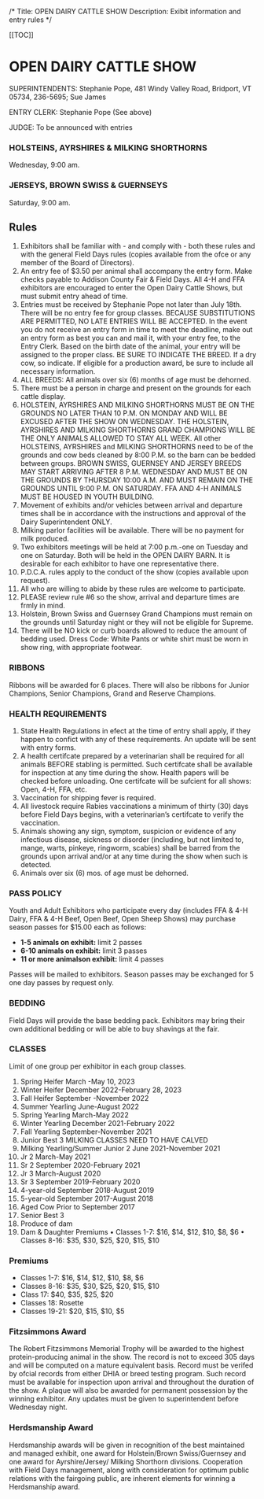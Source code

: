 /*
Title: OPEN DAIRY CATTLE SHOW
Description: Exibit information and entry rules
*/

[[TOC]]

# OPEN DAIRY CATTLE SHOW

SUPERINTENDENTS: Stephanie Pope, 481 Windy Valley Road, Bridport, VT 05734, 236-5695; Sue James

ENTRY CLERK: Stephanie Pope (See above)

JUDGE: To be announced with entries

### HOLSTEINS, AYRSHIRES & MILKING SHORTHORNS
Wednesday, 9:00 am.
### JERSEYS, BROWN SWISS & GUERNSEYS
Saturday, 9:00 am.



## Rules

1. Exhibitors shall be familiar with - and comply with - both these rules and with the
general Field Days rules (copies available from the ofce or any member of the Board of
Directors).
2. An entry fee of $3.50 per animal shall accompany the entry form. Make checks payable
to Addison County Fair & Field Days. All 4-H and FFA exhibitors are encouraged to enter
the Open Dairy Cattle Shows, but must submit entry ahead of time.
3. Entries must be received by Stephanie Pope not later than July 18th. There will be no
entry fee for group classes. BECAUSE SUBSTITUTIONS ARE PERMITTED, NO LATE ENTRIES
WILL BE ACCEPTED.
 In the event you do not receive an entry form in time to meet the deadline, make out an
entry form as best you can and mail it, with your entry fee, to the Entry Clerk. Based on
the birth date of the animal, your entry will be assigned to the proper class. BE SURE TO
INDICATE THE BREED. If a dry cow, so indicate. If eligible for a production award, be sure
to include all necessary information.
4. ALL BREEDS: All animals over six (6) months of age must be dehorned.
5. There must be a person in charge and present on the grounds for each cattle display.
6. HOLSTEIN, AYRSHIRES AND MILKING SHORTHORNS MUST BE ON THE GROUNDS
NO LATER THAN 10 P.M. ON MONDAY AND WILL BE EXCUSED AFTER THE SHOW
ON WEDNESDAY. THE HOLSTEIN, AYRSHIRES AND MILKING SHORTHORNS GRAND
CHAMPIONS WILL BE THE ONLY ANIMALS ALLOWED TO STAY ALL WEEK. All other
HOLSTEINS, AYRSHIRES and MILKING SHORTHORNS need to be of the grounds and cow
beds cleaned by 8:00 P.M. so the barn can be bedded between groups. BROWN SWISS,
GUERNSEY AND JERSEY BREEDS MAY START ARRIVING AFTER 8 P.M. WEDNESDAY AND
MUST BE ON THE GROUNDS BY THURSDAY 10:00 A.M. AND MUST REMAIN ON THE
GROUNDS UNTIL 9:00 P.M. ON SATURDAY. FFA AND 4-H ANIMALS MUST BE HOUSED IN
YOUTH BUILDING.
7. Movement of exhibits and/or vehicles between arrival and departure times shall be in
accordance with the instructions and approval of the Dairy Superintendent ONLY.
8. Milking parlor facilities will be available. There will be no payment for milk produced.
9. Two exhibitors meetings will be held at 7:00 p.m.-one on Tuesday and one on Saturday.
Both will be held in the OPEN DAIRY BARN. It is desirable for each exhibitor to have one
representative there.
10. P.D.C.A. rules apply to the conduct of the show (copies available upon request).
11. All who are willing to abide by these rules are welcome to participate.
12. PLEASE review rule #6 so the show, arrival and departure times are frmly in mind.
13. Holstein, Brown Swiss and Guernsey Grand Champions must remain on the grounds
until Saturday night or they will not be eligible for Supreme.
14. There will be NO kick or curb boards allowed to reduce the amount of bedding used.
Dress Code: White Pants or white shirt must be worn in show ring, with appropriate footwear.


### RIBBONS
Ribbons will be awarded for 6 places. There will also be ribbons for Junior Champions,
Senior Champions, Grand and Reserve Champions.


### HEALTH REQUIREMENTS
1. State Health Regulations in efect at the time of entry shall apply, if they happen to
confict with any of these requirements. An update will be sent with entry forms.
2. A health certifcate prepared by a veterinarian shall be required for all animals BEFORE
stabling is permitted. Such certifcate shall be available for inspection at any time
during the show. Health papers will be checked before unloading. One certifcate will be
sufcient for all shows: Open, 4-H, FFA, etc.
3. Vaccination for shipping fever is required.
4. All livestock require Rabies vaccinations a minimum of thirty (30) days before
Field Days begins, with a veterinarian’s certifcate to verify the vaccination.
5. Animals showing any sign, symptom, suspicion or evidence of any infectious disease,
sickness or disorder (including, but not limited to, mange, warts, pinkeye, ringworm,
scabies) shall be barred from the grounds upon arrival and/or at any time during the
show when such is detected.
6. Animals over six (6) mos. of age must be dehorned.

### PASS POLICY
Youth and Adult Exhibitors who participate every day (includes FFA & 4-H Dairy, FFA & 4-H
Beef, Open Beef, Open Sheep Shows) may purchase season passes for $15.00 each as follows:

- **1-5 animals on exhibit:** limit 2 passes
- **6-10 animals on exhibit:** limit 3 passes
- **11 or more animalson exhibit:** limit 4 passes

Passes will be mailed to exhibitors. Season passes may be exchanged for 5 one day
passes by request only.

### BEDDING
Field Days will provide the base bedding pack. Exhibitors may bring their own additional
bedding or will be able to buy shavings at the fair. 

### CLASSES
Limit of one group per exhibitor in each group classes.
1.	Spring Heifer March -May 10, 2023
2.	Winter Heifer December 2022-February 28, 2023
3.	Fall Heifer September -November 2022
4.	Summer Yearling June-August 2022
5.	Spring Yearling March-May 2022
6.	Winter Yearling December 2021-February 2022
7.	Fall Yearling September-November 2021
8.	Junior Best 3
MILKING CLASSES NEED TO HAVE CALVED
9.	Milking Yearling/Summer Junior 2 June 2021-November 2021
10.	Jr 2 March-May 2021
11.	Sr 2 September 2020-February 2021
12.	Jr 3 March-August 2020
13.	Sr 3 September 2019-February 2020
14.	4-year-old September 2018-August 2019
15.	5-year-old September 2017-August 2018
16.	Aged Cow Prior to September 2017
17.	Senior Best 3
18.	Produce of dam
19.	Dam & Daughter
Premiums
•	Classes 1-7: $16, $14, $12, $10, $8, $6
•	Classes 8-16: $35, $30, $25, $20, $15, $10




### Premiums
- Classes 1-7: $16, $14, $12, $10, $8, $6 
- Classes 8-16: $35, $30, $25, $20, $15, $10
- Class 17: $40, $35, $25, $20 
- Classes 18: Rosette
- Classes 19-21: $20, $15, $10, $5

### Fitzsimmons Award
The Robert Fitzsimmons Memorial Trophy will be awarded to the highest protein-producing
animal in the show. The record is not to exceed 305 days and will be computed on a mature
equivalent basis. Record must be verifed by ofcial records from either DHIA or breed testing
program. Such record must be available for inspection upon arrival and throughout the duration
of the show. A plaque will also be awarded for permanent possession by the winning exhibitor.
Any updates must be given to superintendent before Wednesday night.

### Herdsmanship Award
Herdsmanship awards will be given in recognition of the best maintained and managed
exhibit, one award for Holstein/Brown Swiss/Guernsey and one award for Ayrshire/Jersey/
Milking Shorthorn divisions. Cooperation with Field Days management, along with
consideration for optimum public relations with the fairgoing public, are inherent elements
for winning a Herdsmanship award.
